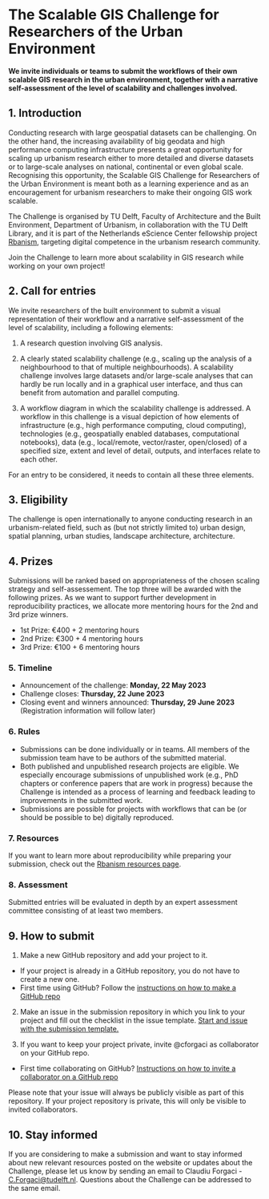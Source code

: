 # The Scalable GIS Challenge for Researchers of the Urban Environment

**We invite individuals or teams to submit the workflows of their own scalable GIS research in the urban environment, together with a narrative self-assessment of the level of scalability and challenges involved.** 

## 1. Introduction
Conducting research with large geospatial datasets can be challenging. On the other hand, the increasing availability of big geodata and high performance computing infrastructure presents a great opportunity for scaling up urbanism research either to more detailed and diverse datasets or to large-scale analyses on national, continental or even global scale. Recognising this opportunity, the Scalable GIS Challenge for Researchers of the Urban Environment is meant both as a learning experience and as an encouragement for urbanism researchers to make their ongoing GIS work scalable. 

The Challenge is organised by TU Delft, Faculty of Architecture and the Built Environment, Department of Urbanism, in collaboration with the TU Delft Library, and it is part of the Netherlands eScience Center fellowship project [Rbanism](https://www.esciencecenter.nl/claudiu-forgaci/), targeting digital competence in the urbanism research community.

Join the Challenge to learn more about scalability in GIS research while working on your own project!

## 2. Call for entries
We invite researchers of the built environment to submit a visual representation of their workflow and a narrative self-assessment of the level of scalability, including a following elements:

1. A research question involving GIS analysis.

2. A clearly stated scalability challenge (e.g., scaling up the analysis of a neighbourhood to that of multiple neighbourhoods). A scalability challenge involves large datasets and/or large-scale analyses that can hardly be run locally and in a graphical user interface, and thus can benefit from automation and parallel computing.

3. A workflow diagram in which the scalability challenge is addressed. A workflow in this challenge is a visual depiction of how elements of infrastructure (e.g., high performance computing, cloud computing), technologies (e.g., geospatially enabled databases, computational notebooks), data (e.g., local/remote, vector/raster, open/closed) of a specified size, extent and level of detail, outputs, and interfaces relate to each other.

For an entry to be considered, it needs to contain all these three elements.

## 3. Eligibility
The challenge is open internationally to anyone conducting research in an urbanism-related field, such as (but not strictly limited to) urban design, spatial planning, urban studies, landscape architecture, architecture.

## 4. Prizes
Submissions will be ranked based on appropriateness of the chosen scaling strategy and self-assessement. The top three will be awarded with the following prizes. As we want to support further development in reproducibility practices, we allocate more mentoring hours for the 2nd and 3rd prize winners.

- 1st Prize: €400 + 2 mentoring hours
- 2nd Prize: €300 + 4 mentoring hours
- 3rd Prize: €100 + 6 mentoring hours

### 5. Timeline
- Announcement of the challenge: **Monday, 22 May 2023**
- Challenge closes: **Thursday, 22 June 2023**
- Closing event and winners announced: **Thursday, 29 June 2023** (Registration information will follow later)

### 6. Rules
- Submissions can be done individually or in teams. All members of the submission team have to be authors of the submitted material.
- Both published and unpublished research projects are eligible. We especially encourage submissions of unpublished work (e.g., PhD chapters or conference papers that are work in progress) because the Challenge is intended as a process of learning and feedback leading to improvements in the submitted work.
- Submissions are possible for projects with workflows that can be (or should be possible to be) digitally reproduced.

### 7. Resources

If you want to learn more about reproducibility while preparing your submission, check out the [Rbanism resources page](https://rbanism.github.io/Rbanism/resources.html).

### 8. Assessment

Submitted entries will be evaluated in depth by an expert assessment committee consisting of at least two members. 

## 9. How to submit

1. Make a new GitHub repository and add your project to it.
    
  - If your project is already in a GitHub repository, you do not have to create a new one. 
  - First time using GitHub? Follow the [instructions on how to make a GitHub repo](https://docs.github.com/en/get-started/quickstart/create-a-repo)

2. Make an issue in the submission repository in which you link to your project and fill out the checklist in the issue template. [Start and issue with the submission template.](https://github.com/Rbanism/repro-challenge/issues/new/choose)

3. If you want to keep your project private, invite @cforgaci as collaborator on your GitHub repo.

  - First time collaborating on GitHub? [Instructions on how to invite a collaborator on a GitHub repo](https://docs.github.com/en/account-and-profile/setting-up-and-managing-your-personal-account-on-github/managing-access-to-your-personal-repositories/inviting-collaborators-to-a-personal-repository)

Please note that your issue will always be publicly visible as part of this repository. If your project repository is private, this will only be visible to invited collaborators.

## 10. Stay informed

If you are considering to make a submission and want to stay informed about new relevant resources posted on the website or updates about the Challenge, please let us know by sending an email to Claudiu Forgaci - C.Forgaci@tudelft.nl. Questions about the Challenge can be addressed to the same email.






